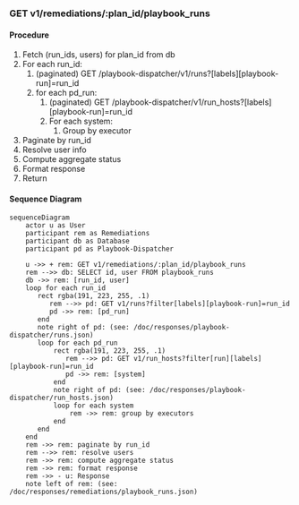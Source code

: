 ### GET v1/remediations/:plan_id/playbook_runs
#### Procedure
1. Fetch (run_ids, users) for plan_id from db
2. For each run_id:
   1. (paginated) GET /playbook-dispatcher/v1/runs?[labels][playbook-run]=run_id
   2. for each pd_run:
      1. (paginated) GET /playbook-dispatcher/v1/run_hosts?[labels][playbook-run]=run_id
      2. For each system: 
         1. Group by executor
6. Paginate by run_id
7. Resolve user info
8. Compute aggregate status
9. Format response
10. Return 

#### Sequence Diagram
```mermaid
sequenceDiagram
    actor u as User
    participant rem as Remediations
    participant db as Database
    participant pd as Playbook-Dispatcher

    u ->> + rem: GET v1/remediations/:plan_id/playbook_runs
    rem -->> db: SELECT id, user FROM playbook_runs 
    db ->> rem: [run_id, user]
    loop for each run_id
       rect rgba(191, 223, 255, .1)
          rem -->> pd: GET v1/runs?filter[labels][playbook-run]=run_id
          pd ->> rem: [pd_run]
       end
       note right of pd: (see: /doc/responses/playbook-dispatcher/runs.json)
       loop for each pd_run
           rect rgba(191, 223, 255, .1)
              rem -->> pd: GET v1/run_hosts?filter[run][labels][playbook-run]=run_id
              pd ->> rem: [system]
           end
           note right of pd: (see: /doc/responses/playbook-dispatcher/run_hosts.json)
           loop for each system
               rem ->> rem: group by executors
           end
       end
    end
    rem ->> rem: paginate by run_id
    rem -->> rem: resolve users
    rem ->> rem: compute aggregate status
    rem ->> rem: format response
    rem ->> - u: Response
    note left of rem: (see: /doc/responses/remediations/playbook_runs.json)
```
